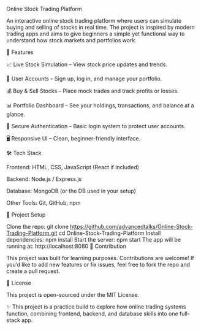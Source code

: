 Online Stock Trading Platform

An interactive online stock trading platform where users can simulate buying and selling of stocks in real time. The project is inspired by modern trading apps and aims to give beginners a simple yet functional way to understand how stock markets and portfolios work.

🚀 Features

📈 Live Stock Simulation – View stock price updates and trends.

👤 User Accounts – Sign up, log in, and manage your portfolio.

💰 Buy & Sell Stocks – Place mock trades and track profits or losses.

📊 Portfolio Dashboard – See your holdings, transactions, and balance at a glance.

🔐 Secure Authentication – Basic login system to protect user accounts.

🖥️ Responsive UI – Clean, beginner-friendly interface.

🛠️ Tech Stack

Frontend: HTML, CSS, JavaScript (React if included)

Backend: Node.js / Express.js

Database: MongoDB (or the DB used in your setup)

Other Tools: Git, GitHub, npm


📂 Project Setup

Clone the repo:
git clone https://github.com/advancedtalks/Online-Stock-Trading-Platform.git
cd Online-Stock-Trading-Platform
Install dependencies:
npm install
Start the server:
npm start
The app will be running at:
http://localhost:8080
🤝 Contribution

This project was built for learning purposes. Contributions are welcome! If you’d like to add new features or fix issues, feel free to fork the repo and create a pull request.

📜 License

This project is open-sourced under the MIT License.

✨ This project is a practice build to explore how online trading systems function, combining frontend, backend, and database skills into one full-stack app.
